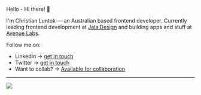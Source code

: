Hello - Hi there! 👋


I'm Christian Luntok — an Australian based frontend developer. Currently leading frontend development at [Jala Design](https://www.jaladesign.com.au/) and building apps and stuff at [Avenue Labs](https://avenuelabs.co/).

Follow me on:

- LinkedIn → [get in touch](https://www.linkedin.com/in/christian-luntok/)
- Twitter → [get in touch](https://twitter.com/cluntok)
- Want to collab? → [Available for collaboration](https://cjluntok.com/)

---
[![](https://visitcount.itsvg.in/api?id=christian-luntok&icon=9&color=12)](https://visitcount.itsvg.in)
